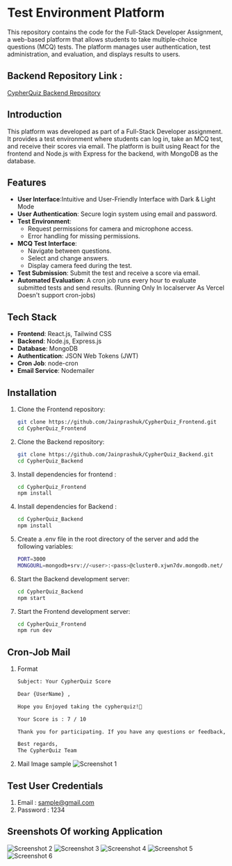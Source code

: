 # Test Environment Platform

This repository contains the code for the Full-Stack Developer Assignment, a web-based platform that allows students to take multiple-choice questions (MCQ) tests. The platform manages user authentication, test administration, and evaluation, and displays results to users.

## Backend Repository Link :
[CypherQuiz Backend Repository](https://github.com/Jainprashuk/CypherQuiz_Backend)


## Introduction

This platform was developed as part of a Full-Stack Developer assignment. It provides a test environment where students can log in, take an MCQ test, and receive their scores via email. The platform is built using React for the frontend and Node.js with Express for the backend, with MongoDB as the database.

## Features
- **User Interface**:Intuitive and User-Friendly Interface with Dark & Light Mode
- **User Authentication**: Secure login system using email and password.
- **Test Environment**: 
  - Request permissions for camera and microphone access.
  - Error handling for missing permissions.
- **MCQ Test Interface**:
  - Navigate between questions.
  - Select and change answers.
  - Display camera feed during the test.
- **Test Submission**: Submit the test and receive a score via email.
- **Automated Evaluation**: A cron job runs every hour to evaluate submitted tests and send results. (Running Only In localserver As Vercel Doesn't support cron-jobs)

## Tech Stack

- **Frontend**: React.js, Tailwind CSS
- **Backend**: Node.js, Express.js
- **Database**: MongoDB
- **Authentication**: JSON Web Tokens (JWT)
- **Cron Job**: node-cron
- **Email Service**: Nodemailer

## Installation

1. Clone the Frontend repository:

   ```bash
   git clone https://github.com/Jainprashuk/CypherQuiz_Frontend.git
   cd CypherQuiz_Frontend
   
2. Clone the Backend repository:

   ```bash
   git clone https://github.com/Jainprashuk/CypherQuiz_Backend.git
   cd CypherQuiz_Backend

3. Install dependencies for  frontend :

   ``` bash
   cd CypherQuiz_Frontend
   npm install

4. Install dependencies for  Backend :
   ``` bash
   cd CypherQuiz_Backend
   npm install

5. Create a .env file in the root directory of the server and add the following variables:
   ```bash
   PORT=3000
   MONGOURL=mongodb+srv://<user>:<pass>@cluster0.xjwn7dv.mongodb.net/

6. Start the Backend development server:
   ```bash
   cd CypherQuiz_Backend
   npm start
   
7. Start the Frontend development server:
   ```bash
   cd CypherQuiz_Frontend
   npm run dev

## Cron-Job Mail

1. Format
   ```bash
   Subject: Your CypherQuiz Score

   Dear {UserName} ,

   Hope you Enjoyed taking the cypherquiz!🎉

   Your Score is : 7 / 10

   Thank you for participating. If you have any questions or feedback, feel free to reach out to us.

   Best regards,
   The CypherQuiz Team

2. Mail Image sample
   ![Screenshot 1](./pics/mail.png)

## Test User Credentials
   
   1. Email : sample@gmail.com
   2. Password : 1234

## Sreenshots Of working Application
![Screenshot 2](./pics/first.png)
![Screenshot 3](./pics/two.png)
![Screenshot 4](./pics/three.png)
![Screenshot 5](./pics/four.png)
![Screenshot 6](./pics/five.png)
